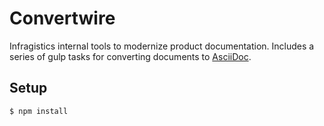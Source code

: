 ﻿# Convertwire

Infragistics internal tools to modernize product documentation. Includes a series of gulp tasks for converting documents to [AsciiDoc](http://www.methods.co.nz/asciidoc/).

## Setup

    $ npm install